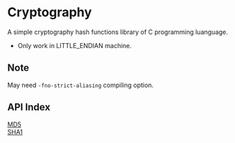 # Cryptography
A simple cryptography hash functions library of C programming luanguage.
* Only work in LITTLE_ENDIAN machine.

## Note
May need ``-fno-strict-aliasing`` compiling option.

## API Index
[MD5](doc/md5.md)  
[SHA1](doc/sha1.md)  

